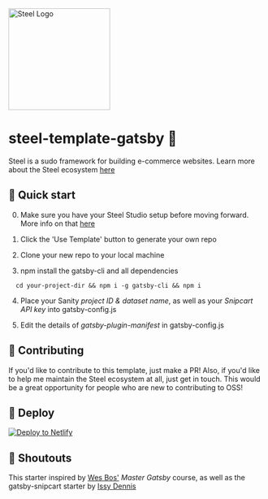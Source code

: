 <img src="https://i.ibb.co/WKwXSrv/steel-logo-01-01.jpg" alt="Steel Logo" width="200px"/>

# steel-template-gatsby 🧩

Steel is a sudo framework for building e-commerce websites. Learn more about the Steel ecosystem [here](https://github.com/stordahl/steel)


## 🚀 Quick start

0. Make sure you have your Steel Studio setup before moving forward. More info on that [here](https://github.com/stordahl/steel-studio)

1. Click the 'Use Template' button to generate your own repo

2. Clone your new repo to your local machine

3. npm install the gatsby-cli and all dependencies

  ```shell
    cd your-project-dir && npm i -g gatsby-cli && npm i
  ```

4. Place your Sanity *project ID & dataset name*, as well as your *Snipcart API key* into gatsby-config.js

5. Edit the details of *gatsby-plugin-manifest* in gatsby-config.js

## 👋 Contributing

If you'd like to contribute to this template, just make a PR! Also, if you'd like to help me maintain the Steel ecosystem at all, just get in touch. This would be a great opportunity for people who are new to contributing to OSS!

## 💫 Deploy

[![Deploy to Netlify](https://www.netlify.com/img/deploy/button.svg)](https://app.netlify.com/start/deploy?repository=https://github.com/stordahl/steel-template-gatsby
)

## 📣 Shoutouts

This starter inspired by [Wes Bos'](https://github.com/wesbos) *Master Gatsby* course, as well as the gatsby-snipcart starter by [Issy Dennis](https://github.com/issydennis/gatsby-snipcart)
